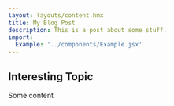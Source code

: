 ```yaml
---
layout: layouts/content.hmx
title: My Blog Post
description: This is a post about some stuff.
import:
  Example: '../components/Example.jsx'
---
```


## Interesting Topic

<div id="first">Some content</div>

<Example />